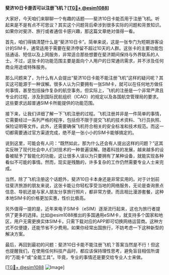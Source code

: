 **斐济10日卡是否可以注册飞机？[[TG💪+ @esim1088](https://t.me/s/esim1088)]**

大家好，今天咱们来聊聊一个有趣的话题——斐济10日卡能否用于注册飞机。听起来是不是有点不可思议？其实这个问题背后牵涉到很多实际的问题和背景知识。如果你对斐济、旅行或者通信卡感兴趣，那这篇文章绝对值得一看。

首先，咱们得搞清楚什么是“斐济10日卡”。简单来说，这是一张专门为短期游客设计的SIM卡，通常适用于需要在斐济停留不超过10天的人群。这张卡的主要功能包括通话、短信以及上网服务，非常适合那些想要在斐济期间保持与外界联系的人士。不过，这张卡的功能范围主要是面向个人用户的日常通讯需求，并不涉及任何商业用途或特殊服务。

那么问题来了，为什么有人会提出“斐济10日卡能不能注册飞机”这样的疑问呢？其实这可能源于一种误解。很多人认为只要拥有一张SIM卡，就可以在任何地方做任何事情，甚至包括操作复杂的航空事务。但实际上，飞机的注册是一个非常严肃且专业的过程，涉及到国际民航组织（ICAO）的规定以及各国航空管理局的要求。这些要求远超普通SIM卡所能提供的功能范围。

接下来，让我们详细了解一下飞机注册的过程。飞机注册并非是一件简单的事情，它需要经过一系列严格的程序，包括但不限于提交飞机的技术资料、飞行员执照、保险证明等文件。此外，还需要确保飞机符合相关的安全标准和技术规范。而这一切都需要通过官方渠道完成，绝不是一张小小的SIM卡能够搞定的。

说到这里，可能会有人问：“既然如此，那为什么还会有人提出这样的问题？”这其实反映了现代社会中人们对技术的一种普遍误解。随着科技的发展，越来越多的设备被赋予了智能化的功能，这让很多人误以为只要拥有了某种设备，就能实现各种看似不可能的事情。然而，现实是残酷的，许多复杂的工作仍然需要专业人士来完成。

当然，除了飞机注册这个话题外，斐济10日卡本身还是非常实用的。对于计划前往斐济旅游的朋友来说，这张卡能让你轻松享受当地的网络服务，无论是查询景点信息、导航还是与家人朋友分享旅行照片，都非常方便。而且相比漫游套餐，这种本地SIM卡的价格更加实惠，性价比极高。

另外值得一提的是，近年来电子SIM卡（eSIM）逐渐流行起来，这也为旅行者提供了更多的选择。比如@esim1088推出的多国通用eSIM卡，就支持多个国家和地区，用户无需更换实体SIM卡，只需下载对应的APP即可切换网络运营商。这种方式不仅便捷，还能节省不少费用。如果你经常出国旅行，不妨考虑一下这种新型的解决方案。

最后，再回到最初的问题：斐济10日卡能不能注册飞机？答案当然是不行！但这也提醒我们，在使用任何科技产品时，都应该保持理性思考，避免盲目相信所谓的“万能卡”或“全能工具”。毕竟，专业的事情还是要交给专业人士来做。

[[TG💪+ @esim1088](https://t.me/s/esim1088) ![Image](https://i.postimg.cc/4NQfJmqS/Snipaste-2025-05-13-00-14-12.png)]